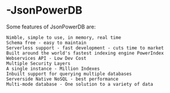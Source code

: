 # -JsonPowerDB

Some features of JsonPowerDB are:

    Nimble, simple to use, in memory, real time
    Schema free - easy to maintain
    Serverless support - fast development - cuts time to market
    Built around the world's fastest indexing engine PowerIndex
    Webservices API - Low Dev Cost
    Multiple Security Layers
    A single instance - Million Indexes
    Inbuilt support for querying multiple databases
    Serverside Native NoSQL - best performance
    Multi-mode database - One solution to a variety of data
